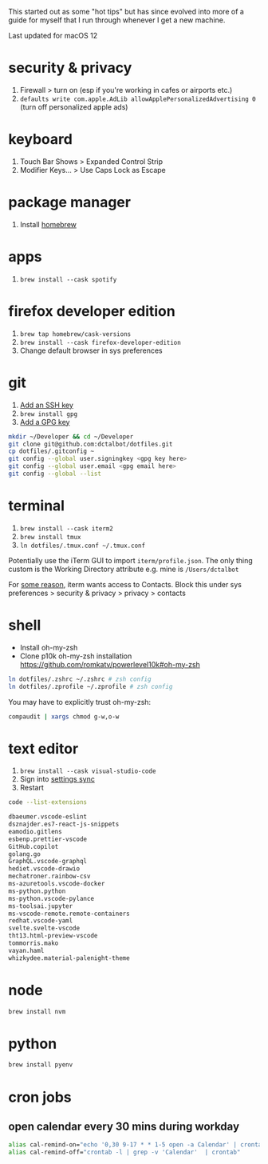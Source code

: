 This started out as some "hot tips" but has since evolved into more of a guide for myself that I run through whenever I get a new machine.

Last updated for macOS 12

# security & privacy

1. Firewall > turn on (esp if you're working in cafes or airports etc.)
1. `defaults write com.apple.AdLib allowApplePersonalizedAdvertising 0` (turn off personalized apple ads)

# keyboard

1. Touch Bar Shows > Expanded Control Strip
1. Modifier Keys... > Use Caps Lock as Escape

# package manager

1. Install [homebrew](https://brew.sh)

# apps

1. `brew install --cask spotify`

# firefox developer edition

1. `brew tap homebrew/cask-versions`
1. `brew install --cask firefox-developer-edition`
1. Change default browser in sys preferences

# git

1. [Add an SSH key](https://docs.github.com/en/free-pro-team@latest/github/authenticating-to-github/generating-a-new-ssh-key-and-adding-it-to-the-ssh-agent)
1. `brew install gpg`
1. [Add a GPG key](https://docs.github.com/en/authentication/managing-commit-signature-verification/generating-a-new-gpg-key)

<!-- for .gitconfig, it's easier to maintain 2 copies since the git config commands re-create files (so linking wouldn't work) -->

```sh
mkdir ~/Developer && cd ~/Developer
git clone git@github.com:dctalbot/dotfiles.git
cp dotfiles/.gitconfig ~
git config --global user.signingkey <gpg key here>
git config --global user.email <gpg email here>
git config --global --list
```

# terminal

1. `brew install --cask iterm2`
1. `brew install tmux`
1. `ln dotfiles/.tmux.conf ~/.tmux.conf`

Potentially use the iTerm GUI to import `iterm/profile.json`. The only thing custom is the Working Directory attribute e.g. mine is `/Users/dctalbot`

For [some reason](https://gitlab.com/gnachman/iterm2/-/issues/7477), iterm wants access to Contacts. Block this under sys preferences > security & privacy > privacy > contacts

# shell

- Install oh-my-zsh
- Clone p10k oh-my-zsh installation https://github.com/romkatv/powerlevel10k#oh-my-zsh

```sh
ln dotfiles/.zshrc ~/.zshrc # zsh config
ln dotfiles/.zprofile ~/.zprofile # zsh config
```

You may have to explicitly trust oh-my-zsh:

```sh
compaudit | xargs chmod g-w,o-w
```

# text editor

1. `brew install --cask visual-studio-code`
1. Sign into [settings sync](https://code.visualstudio.com/docs/editor/settings-sync)
1. Restart

```sh
code --list-extensions

dbaeumer.vscode-eslint
dsznajder.es7-react-js-snippets
eamodio.gitlens
esbenp.prettier-vscode
GitHub.copilot
golang.go
GraphQL.vscode-graphql
hediet.vscode-drawio
mechatroner.rainbow-csv
ms-azuretools.vscode-docker
ms-python.python
ms-python.vscode-pylance
ms-toolsai.jupyter
ms-vscode-remote.remote-containers
redhat.vscode-yaml
svelte.svelte-vscode
tht13.html-preview-vscode
tommorris.mako
vayan.haml
whizkydee.material-palenight-theme
```

# node

```sh
brew install nvm
```

# python

```sh
brew install pyenv
```

# cron jobs

## open calendar every 30 mins during workday

```sh
alias cal-remind-on="echo '0,30 9-17 * * 1-5 open -a Calendar' | crontab"
alias cal-remind-off="crontab -l | grep -v 'Calendar'  | crontab"
```
